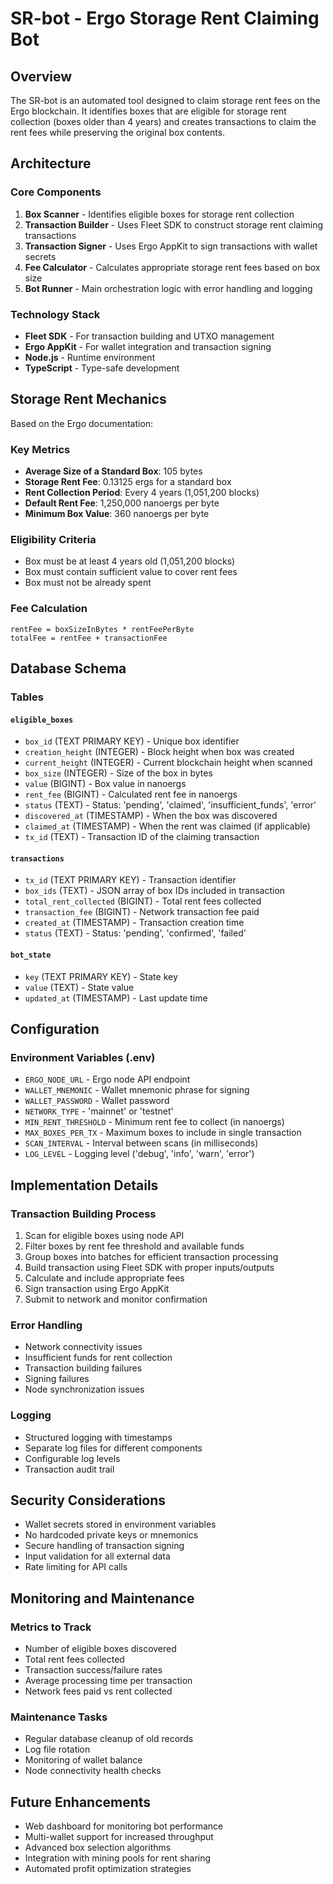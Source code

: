 # SR-bot - Ergo Storage Rent Claiming Bot

## Overview

The SR-bot is an automated tool designed to claim storage rent fees on the Ergo blockchain. It identifies boxes that are eligible for storage rent collection (boxes older than 4 years) and creates transactions to claim the rent fees while preserving the original box contents.

## Architecture

### Core Components

1. **Box Scanner** - Identifies eligible boxes for storage rent collection
2. **Transaction Builder** - Uses Fleet SDK to construct storage rent claiming transactions
3. **Transaction Signer** - Uses Ergo AppKit to sign transactions with wallet secrets
4. **Fee Calculator** - Calculates appropriate storage rent fees based on box size
5. **Bot Runner** - Main orchestration logic with error handling and logging

### Technology Stack

- **Fleet SDK** - For transaction building and UTXO management
- **Ergo AppKit** - For wallet integration and transaction signing
- **Node.js** - Runtime environment
- **TypeScript** - Type-safe development

## Storage Rent Mechanics

Based on the Ergo documentation:

### Key Metrics
- **Average Size of a Standard Box**: 105 bytes
- **Storage Rent Fee**: 0.13125 ergs for a standard box
- **Rent Collection Period**: Every 4 years (1,051,200 blocks)
- **Default Rent Fee**: 1,250,000 nanoergs per byte
- **Minimum Box Value**: 360 nanoergs per byte

### Eligibility Criteria
- Box must be at least 4 years old (1,051,200 blocks)
- Box must contain sufficient value to cover rent fees
- Box must not be already spent

### Fee Calculation
```
rentFee = boxSizeInBytes * rentFeePerByte
totalFee = rentFee + transactionFee
```

## Database Schema

### Tables

#### `eligible_boxes`
- `box_id` (TEXT PRIMARY KEY) - Unique box identifier
- `creation_height` (INTEGER) - Block height when box was created
- `current_height` (INTEGER) - Current blockchain height when scanned
- `box_size` (INTEGER) - Size of the box in bytes
- `value` (BIGINT) - Box value in nanoergs
- `rent_fee` (BIGINT) - Calculated rent fee in nanoergs
- `status` (TEXT) - Status: 'pending', 'claimed', 'insufficient_funds', 'error'
- `discovered_at` (TIMESTAMP) - When the box was discovered
- `claimed_at` (TIMESTAMP) - When the rent was claimed (if applicable)
- `tx_id` (TEXT) - Transaction ID of the claiming transaction

#### `transactions`
- `tx_id` (TEXT PRIMARY KEY) - Transaction identifier
- `box_ids` (TEXT) - JSON array of box IDs included in transaction
- `total_rent_collected` (BIGINT) - Total rent fees collected
- `transaction_fee` (BIGINT) - Network transaction fee paid
- `created_at` (TIMESTAMP) - Transaction creation time
- `status` (TEXT) - Status: 'pending', 'confirmed', 'failed'

#### `bot_state`
- `key` (TEXT PRIMARY KEY) - State key
- `value` (TEXT) - State value
- `updated_at` (TIMESTAMP) - Last update time

## Configuration

### Environment Variables (.env)
- `ERGO_NODE_URL` - Ergo node API endpoint
- `WALLET_MNEMONIC` - Wallet mnemonic phrase for signing
- `WALLET_PASSWORD` - Wallet password
- `NETWORK_TYPE` - 'mainnet' or 'testnet'
- `MIN_RENT_THRESHOLD` - Minimum rent fee to collect (in nanoergs)
- `MAX_BOXES_PER_TX` - Maximum boxes to include in single transaction
- `SCAN_INTERVAL` - Interval between scans (in milliseconds)
- `LOG_LEVEL` - Logging level ('debug', 'info', 'warn', 'error')

## Implementation Details

### Transaction Building Process
1. Scan for eligible boxes using node API
2. Filter boxes by rent fee threshold and available funds
3. Group boxes into batches for efficient transaction processing
4. Build transaction using Fleet SDK with proper inputs/outputs
5. Calculate and include appropriate fees
6. Sign transaction using Ergo AppKit
7. Submit to network and monitor confirmation

### Error Handling
- Network connectivity issues
- Insufficient funds for rent collection
- Transaction building failures
- Signing failures
- Node synchronization issues

### Logging
- Structured logging with timestamps
- Separate log files for different components
- Configurable log levels
- Transaction audit trail

## Security Considerations

- Wallet secrets stored in environment variables
- No hardcoded private keys or mnemonics
- Secure handling of transaction signing
- Input validation for all external data
- Rate limiting for API calls

## Monitoring and Maintenance

### Metrics to Track
- Number of eligible boxes discovered
- Total rent fees collected
- Transaction success/failure rates
- Average processing time per transaction
- Network fees paid vs rent collected

### Maintenance Tasks
- Regular database cleanup of old records
- Log file rotation
- Monitoring of wallet balance
- Node connectivity health checks

## Future Enhancements

- Web dashboard for monitoring bot performance
- Multi-wallet support for increased throughput
- Advanced box selection algorithms
- Integration with mining pools for rent sharing
- Automated profit optimization strategies 